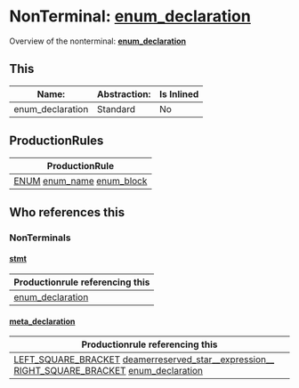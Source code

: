 # NonTerminal: **[enum_declaration](./enum_declaration.md)**

Overview of the nonterminal: **[enum_declaration](./enum_declaration.md)**



## This

| Name:                | Abstraction:    | Is Inlined |
| -------------------- | --------------- | ---------- |
| enum_declaration | Standard | No |



## ProductionRules

| ProductionRule |
| ---- |
| [ENUM](./../Lexicon/ENUM.md) [enum_name](./enum_name.md) [enum_block](./enum_block.md)  |




## Who references this

### NonTerminals


#### [stmt](./../Grammar/stmt.md)

| Productionrule referencing this                      |
| ---------------------------------------------------- |
| [enum_declaration](./enum_declaration.md)  |


#### [meta_declaration](./../Grammar/meta_declaration.md)

| Productionrule referencing this                      |
| ---------------------------------------------------- |
| [LEFT_SQUARE_BRACKET](./../Lexicon/LEFT_SQUARE_BRACKET.md) [deamerreserved_star__expression__](./deamerreserved_star__expression__.md) [RIGHT_SQUARE_BRACKET](./../Lexicon/RIGHT_SQUARE_BRACKET.md) [enum_declaration](./enum_declaration.md)  |



